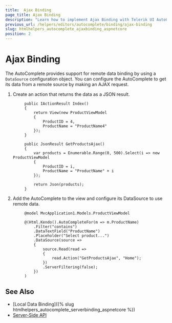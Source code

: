 ```yaml
---
title:  Ajax Binding
page_title: Ajax Binding
description: "Learn how to implement Ajax Binding with Telerik UI AutoComplete HtmlHelper for {{ site.framework }}."
previous_url: /helpers/editors/autocomplete/binding/ajax-binding
slug: htmlhelpers_autocomplete_ajaxbinding_aspnetcore
position: 2
---
```


# Ajax Binding

The AutoComplete provides support for remote data binding by using a `DataSource` configuration object. You can configure the AutoComplete to get its data from a remote source by making an AJAX request.

1. Create an action that returns the data as a JSON result.

            public IActionResult Index()
            {
                return View(new ProductViewModel
                {
                    ProductID = 4,
                    ProductName = "ProductName4"
                });
            }

            public JsonResult GetProductsAjax()
            {
                var products = Enumerable.Range(0, 500).Select(i => new ProductViewModel
                {
                    ProductID = i,
                    ProductName = "ProductName" + i
                });

                return Json(products);
            }

1. Add the AutoComplete to the view and configure its DataSource to use remote data.

            @model MvcApplication1.Models.ProductViewModel

            @(Html.Kendo().AutoCompleteFor(m => m.ProductName)
                .Filter("contains")
                .DataTextField("ProductName")
                .Placeholder("Select product...")
                .DataSource(source =>
                {
                    source.Read(read =>
                    {
                        read.Action("GetProductsAjax", "Home");
                    })
                    .ServerFiltering(false);
                })
            )

## See Also

* [Local Data Binding]({% slug htmlhelpers_autocomplete_serverbinding_aspnetcore %})
* [Server-Side API](/api/dropdownlist)
